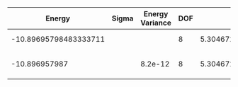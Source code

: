 | Energy                | Sigma | Energy Variance | DOF | Einf              | Method                   | Reference |
|-----------------------|-------|-----------------|-----|-------------------|--------------------------|-----------|
| -10.89695798483333711 |       |                 | 8   | 5.304672937142857 | Exact diagonalization    | [code](https://github.com/varbench/methods/blob/main/scripts/Hubbard/chain_14_P_4_4.64158882/ed_netket.sh) |
| -10.896957987         |       | 8.2e-12         | 8   | 5.304672937142857 | DMRG (MaxBondDim ~1500)  | [code](https://github.com/varbench/methods/blob/main/programs/dmrg_itensors_hubbard/Hubbard/chain_14_P_4_4.64158882.jl) |

